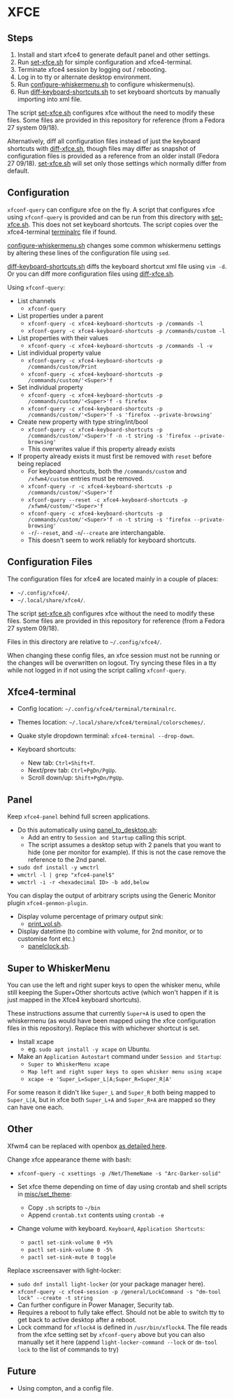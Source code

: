# XFCE

## Steps

1. Install and start xfce4 to generate default panel and other settings.
1. Run [set-xfce.sh](set-xfce.sh) for simple configuration and xfce4-terminal.
1. Terminate xfce4 session by logging out / rebooting.
1. Log in to tty or alternate desktop environment.
1. Run [configure-whiskermenu.sh](configure-whiskermenu.sh) to configure whiskermenu(s).
1. Run [diff-keyboard-shortcuts.sh](diff-keyboard-shortcuts.sh) to set keyboard
   shortcuts by manually importing into xml file.


The script [set-xfce.sh](set-xfce.sh) configures xfce without the need to modify
these files. Some files are provided in this repository for reference (from a
Fedora 27 system 09/18).

Alternatively, diff all configuration files instead of just the keyboard
shortcuts with [diff-xfce.sh](diff-xfce.sh), though files may differ as snapshot
of configuration files is provided as a reference from an older install (Fedora
27 09/18).  [set-xfce.sh](set-xfce.sh) will set only those settings which
normally differ from default.

## Configuration

`xfconf-query` can configure xfce on the fly.  A script that configures xfce
using `xfconf-query` is provided and can be run from this directory with
[set-xfce.sh](set-xfce.sh). This does not set keyboard shortcuts. The script
copies over the xfce4-terminal [terminalrc](terminal/terminalrc) file if found.

[configure-whiskermenu.sh](configure-whiskermenu.sh) changes some common
whiskermenu settings by altering these lines of the configuration file using
`sed`.

[diff-keyboard-shortcuts.sh](diff-keyboard-shortcuts.sh) diffs the keyboard
shortcut xml file using `vim -d`. Or you can diff more configuration files using
[diff-xfce.sh](diff-xfce.sh).

Using `xfconf-query`:
- List channels
    - `xfconf-query`
- List properties under a parent
    - `xfconf-query -c xfce4-keyboard-shortcuts -p /commands -l`
    - `xfconf-query -c xfce4-keyboard-shortcuts -p /commands/custom -l`
- List properties with their values
    - `xfconf-query -c xfce4-keyboard-shortcuts -p /commands -l -v`
- List individual property value
    - `xfconf-query -c xfce4-keyboard-shortcuts -p /commands/custom/Print`
    - `xfconf-query -c xfce4-keyboard-shortcuts -p /commands/custom/'<Super>'f`
- Set individual property
    - `xfconf-query -c xfce4-keyboard-shortcuts -p /commands/custom/'<Super>'f -s firefox`
    - `xfconf-query -c xfce4-keyboard-shortcuts -p /commands/custom/'<Super>'f -s 'firefox --private-browsing'`
- Create new property with type string/int/bool
    - `xfconf-query -c xfce4-keyboard-shortcuts -p /commands/custom/'<Super>'f -n -t string -s 'firefox --private-browsing'`
    - This overwrites value if this property already exists
- If property already exists it must first be removed with `reset` before being
  replaced
    - For keyboard shortcuts, both the `/commands/custom` and `/xfwm4/custom`
      entries must be removed.
    - `xfconf-query -r -c xfce4-keyboard-shortcuts -p /commands/custom/'<Super>'f`
    - `xfconf-query --reset -c xfce4-keyboard-shortcuts -p /xfwm4/custom/'<Super>'f`
    - `xfconf-query -c xfce4-keyboard-shortcuts -p /commands/custom/'<Super>'f -n -t string -s 'firefox --private-browsing'`
    - `-r`/`--reset`, and `-n`/`--create` are interchangable.
    - This doesn't seem to work reliably for keyboard shortcuts.

## Configuration Files

The configuration files for xfce4 are located mainly in a couple of places:
- `~/.config/xfce4/`.
- `~/.local/share/xfce4/`.

The script [set-xfce.sh](set-xfce.sh) configures xfce without the need to modify
these files. Some files are provided in this repository for reference (from a
Fedora 27 system 09/18).

Files in this directory are relative to `~/.config/xfce4/`.

When changing these config files, an xfce session must not be running or the
changes will be overwritten on logout. Try syncing these files in a tty while
not logged in if not using the script calling `xfconf-query`.

## Xfce4-terminal

- Config location: `~/.config/xfce4/terminal/terminalrc`.

- Themes location: `~/.local/share/xfce4/terminal/colorschemes/`.

- Quake style dropdown terminal: `xfce4-terminal --drop-down`.

- Keyboard shortcuts:
    - New tab: `Ctrl+Shift+T`.
    - Next/prev tab: `Ctrl+PgDn/PgUp`.
    - Scroll down/up: `Shift+PgDn/PgUp`.

## Panel

Keep `xfce4-panel` behind full screen applications.
- Do this automatically using [panel_to_desktop.sh](../bin/panel_to_desktop.sh):
    - Add an entry to `Session and Startup` calling this script.
    - The script assumes a desktop setup with 2 panels that you want to hide
      (one per monitor for example). If this is not the case remove the
      reference to the 2nd panel.
- `sudo dnf install -y wmctrl`
- `wmctrl -l | grep "xfce4-panel$"`
- `wmctrl -i -r <hexadecimal ID> -b add,below`

You can display the output of arbitrary scripts using the Generic Monitor
plugin `xfce4-genmon-plugin`.
- Display volume percentage of primary output sink:
    - [print_vol.sh](../bin/print_vol.sh).
- Display datetime (to combine with volume, for 2nd monitor, or to customise
  font etc.)
    - [panelclock.sh](../bin/panelclock.sh).

## Super to WhiskerMenu

You can use the left and right super keys to open the whisker menu, while still
keeping the Super+Other shortcuts active (which won't happen if it is just
mapped in the Xfce4 keyboard shortcuts).

These instructions assume that currently `Super+A` is used to open the
whiskermenu (as would have been mapped using the xfce configuration files in
this repository). Replace this with whichever shortcut is set.

- Install xcape
    - eg. `sudo apt install -y xcape` on Ubuntu.
- Make an `Application Autostart` command under `Session and Startup`:
    - `Super to WhiskerMenu xcape`
    - `Map left and right super keys to open whisker menu using xcape`
    - `xcape -e 'Super_L=Super_L|A;Super_R=Super_R|A'`

For some reason it didn't like `Super_L` and `Super_R` both being mapped to
`Super_L|A`, but in xfce both `Super_L+A` and `Super_R+A` are mapped so they can
have one each.

## Other

Xfwm4 can be replaced with openbox [as detailed here](../openbox/README.md).

Change xfce appearance theme with bash:
- `xfconf-query -c xsettings -p /Net/ThemeName -s "Arc-Darker-solid"`
- Set xfce theme depending on time of day using crontab and shell scripts in
  [misc/set_theme](../misc/set_theme):
    - Copy `.sh` scripts to `~/bin`
    - Append `crontab.txt` contents using `crontab -e`

- Change volume with keyboard. `Keyboard`, `Application Shortcuts`:
    - `pactl set-sink-volume 0 +5%`
    - `pactl set-sink-volume 0 -5%`
    - `pactl set-sink-mute 0 toggle`

Replace xscreensaver with light-locker:
- `sudo dnf install light-locker` (or your package manager here).
- `xfconf-query -c xfce4-session -p /general/LockCommand -s "dm-tool lock" --create -t string`
- Can further configure in Power Manager, Security tab.
- Requires a reboot to fully take effect. Should not be able to switch tty to
  get back to active desktop after a reboot.
- Lock command for `xflock4` is defined in `/usr/bin/xflock4`. The file reads
  from the xfce setting set by `xfconf-query` above but you can also manually
  set it here (append `light-locker-command --lock` or `dm-tool lock` to the
  list of commands to try)

## Future

- Using compton, and a config file.

